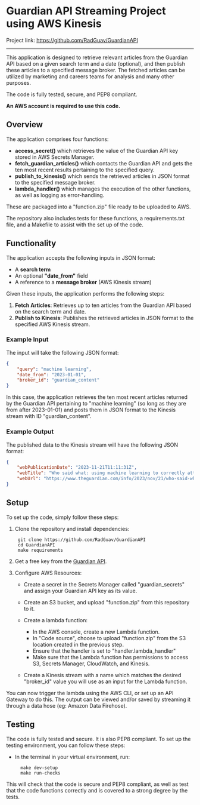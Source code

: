 # Guardian API Streaming Project using AWS Kinesis #

Project link: https://github.com/RadGuav/GuardianAPI
____
This application is designed to retrieve relevant articles from the Guardian API based on a given search term and a date (optional), and then publish these articles to a specified message broker. The fetched articles can be utilized by marketing and careers teams for analysis and many other purposes.

The code is fully tested, secure, and PEP8 compliant.

**An AWS account is required to use this code.**

## Overview

The application comprises four functions:
- **access_secret()** which retrieves the value of the Guardian API key stored in AWS Secrets Manager.
- **fetch_guardian_articles()** which contacts the Guardian API and gets the ten most recent results pertaining to the specified query.
- **publish_to_kinesis()** which sends the retrieved articles in JSON format to the specified message broker.
- **lambda_handler()** which manages the execution of the other functions, as well as logging as error-handling.

These are packaged into a "function.zip" file ready to be uploaded to AWS.

The repository also includes tests for these functions, a requirements.txt file, and a Makefile to assist with the set up of the code.

## Functionality

The application accepts the following inputs in JSON format:
- A **search term** 
- An optional **"date_from"** field
- A reference to a **message broker** (AWS Kinesis stream)

Given these inputs, the application performs the following steps:
1. **Fetch Articles**: Retrieves up to ten articles from the Guardian API based on the search term and date.
2. **Publish to Kinesis**: Publishes the retrieved articles in JSON format to the specified AWS Kinesis stream.

### Example Input

The input will take the following JSON format:

```json
{
    "query": "machine learning",
    "date_from": "2023-01-01",
    "broker_id": "guardian_content"
}
```

In this case, the application retrieves the ten most recent articles returned by the Guardian API pertaining to "machine learning" (so long as they are from after 2023-01-01) and posts them in JSON format to the Kinesis stream with ID "guardian_content".


### Example Output

The published data to the Kinesis stream will have the following JSON format:

```json
{
    "webPublicationDate": "2023-11-21T11:11:31Z",
    "webTitle": "Who said what: using machine learning to correctly attribute quotes",
    "webUrl": "https://www.theguardian.com/info/2023/nov/21/who-said-what-using-machine-learning-to-correctly-attribute-quotes"
}
```


## Setup

To set up the code, simply follow these steps:

1) Clone the repository and install dependencies:

        git clone https://github.com/RadGuav/GuardianAPI
        cd GuardianAPI
        make requirements

2) Get a free key from the [Guardian API](https://open-platform.theguardian.com/).

3) Configure AWS Resources:

    - Create a secret in the Secrets Manager called "guardian_secrets" and assign your Guardian API key as its value.

    - Create an S3 bucket, and upload "function.zip" from this repository to it.

    - Create a lambda function:
        - In the AWS console, create a new Lambda function.
        - In "Code source", choose to upload "function.zip" from the S3 location created in the previous step.
        - Ensure that the handler is set to "handler.lambda_handler"
        - Make sure that the Lambda function has permissions to access S3, Secrets Manager, CloudWatch, and Kinesis.

    - Create a Kinesis stream with a name which matches the desired "broker_id" value you will use as an input for the Lambda function.

You can now trigger the lambda using the AWS CLI, or set up an API Gateway to do this. The output can be viewed and/or saved by streaming it through a data hose (eg: Amazon Data  Firehose).

## Testing

The code is fully tested and secure. It is also PEP8 compliant. To set up the testing environment, you can follow these steps:

- In the terminal in your virtual environment, run:

        make dev-setup
        make run-checks

This will check that the code is secure and PEP8 compliant, as well as test that the code functions correctly and is covered to a strong degree by the tests.